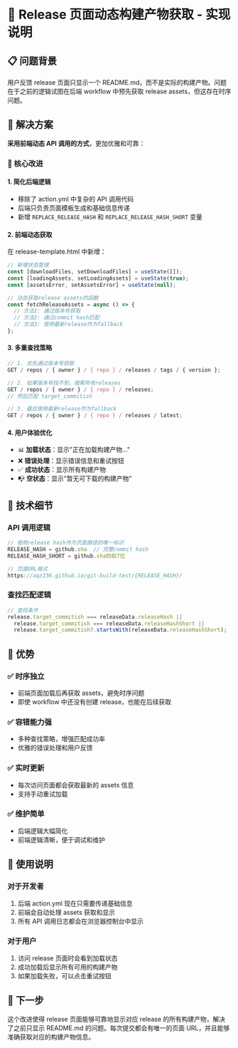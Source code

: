 # 🚀 Release 页面动态构建产物获取 - 实现说明

## 📋 问题背景

用户反馈 release 页面只显示一个 README.md，而不是实际的构建产物。问题在于之前的逻辑试图在后端 workflow 中预先获取 release assets，但这存在时序问题。

## 🎯 解决方案

**采用前端动态 API 调用的方式**，更加优雅和可靠：

### 🔄 核心改进

#### 1. **简化后端逻辑**

- 移除了 action.yml 中复杂的 API 调用代码
- 后端只负责页面模板生成和基础信息传递
- 新增 `REPLACE_RELEASE_HASH` 和 `REPLACE_RELEASE_HASH_SHORT` 变量

#### 2. **前端动态获取**

在 release-template.html 中新增：

```javascript
// 新增状态管理
const [downloadFiles, setDownloadFiles] = useState([]);
const [loadingAssets, setLoadingAssets] = useState(true);
const [assetsError, setAssetsError] = useState(null);

// 动态获取release assets的函数
const fetchReleaseAssets = async () => {
  // 方法1: 通过版本号获取
  // 方法2: 通过commit hash匹配
  // 方法3: 使用最新release作为fallback
};
```

#### 3. **多重查找策略**

```javascript
// 1. 优先通过版本号获取
GET / repos / { owner } / { repo } / releases / tags / { version };

// 2. 如果版本号找不到，搜索所有releases
GET / repos / { owner } / { repo } / releases;
// 然后匹配 target_commitish

// 3. 最后使用最新release作为fallback
GET / repos / { owner } / { repo } / releases / latest;
```

#### 4. **用户体验优化**

- 📊 **加载状态**：显示"正在加载构建产物..."
- ❌ **错误处理**：显示错误信息和重试按钮
- ✅ **成功状态**：显示所有构建产物
- 📭 **空状态**：显示"暂无可下载的构建产物"

## 🔧 技术细节

### API 调用逻辑

```javascript
// 使用release hash作为页面路径的唯一标识
RELEASE_HASH = github.sha  // 完整commit hash
RELEASE_HASH_SHORT = github.sha的前7位

// 页面URL格式
https://aqz236.github.io/git-build-test/{RELEASE_HASH}/
```

### 查找匹配逻辑

```javascript
// 查找条件
release.target_commitish === releaseData.releaseHash ||
  release.target_commitish === releaseData.releaseHashShort ||
  release.target_commitish?.startsWith(releaseData.releaseHashShort);
```

## 🎉 优势

### ✅ **时序独立**

- 前端页面加载后再获取 assets，避免时序问题
- 即使 workflow 中还没有创建 release，也能在后续获取

### ✅ **容错能力强**

- 多种查找策略，增强匹配成功率
- 优雅的错误处理和用户反馈

### ✅ **实时更新**

- 每次访问页面都会获取最新的 assets 信息
- 支持手动重试加载

### ✅ **维护简单**

- 后端逻辑大幅简化
- 前端逻辑清晰，便于调试和维护

## 📝 使用说明

### 对于开发者

1. 后端 action.yml 现在只需要传递基础信息
2. 前端会自动处理 assets 获取和显示
3. 所有 API 调用日志都会在浏览器控制台中显示

### 对于用户

1. 访问 release 页面时会看到加载状态
2. 成功加载后显示所有可用的构建产物
3. 如果加载失败，可以点击重试按钮

## 🚀 下一步

这个改进使得 release 页面能够可靠地显示对应 release 的所有构建产物，解决了之前只显示 README.md 的问题。每次提交都会有唯一的页面 URL，并且能够准确获取对应的构建产物信息。
